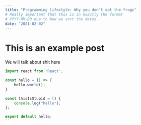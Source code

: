 ```yaml
---
title: "Programming lifestyle: Why you don't eat the frogs"
# Really important that this is in exactly the format 
# YYYY-MM-DD due to how we sort the dates
date: "2021-02-02"
---
```


# This is an example post

We will talk about shit here

```javascript
import react from 'React';

const hello = () => {
    hello.world();
}

const thisIsStupid = () {
    console.log("hello");
};

export default hello;
``